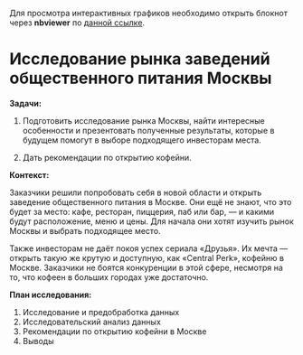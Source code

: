 Для просмотра интерактивных графиков необходимо открыть блокнот через **nbviewer** по [данной ссылке](https://nbviewer.org/github/AndreyShalatonov/city_food_service_research/blob/62b7ea9be3047bc2ccb3f555e036bc905bbe54f8/city_food_service_research.ipynb).

# Исследование рынка заведений общественного питания Москвы
**Задачи:**
1. Подготовить исследование рынка Москвы, найти интересные особенности и презентовать полученные результаты,
которые в будущем помогут в выборе подходящего инвесторам места.


2. Дать рекомендации по открытию кофейни.

**Контекст:**

Заказчики решили попробовать себя в новой области и открыть заведение общественного питания в Москве. Они ещё не знают, что это будет за место: кафе, ресторан, пиццерия, паб или бар, — и какими будут расположение, меню и цены.
Для начала они хотят изучить рынок Москвы и выбрать подходящее место.

Также инвесторам не даёт покоя успех сериала «Друзья». Их мечта — открыть такую же крутую и доступную, как «Central Perk», кофейню в Москве. Заказчики не боятся конкуренции в этой сфере, несмотря на то, что кофеен в больших городах уже достаточно.

**План исследования:**
1. Исследование и предобработка данных
2. Исследовательский анализ данных
3. Рекомендации по открытию кофейни в Москве
4. Выводы
